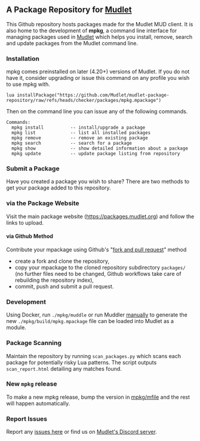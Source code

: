 ## A Package Repository for [Mudlet](https://www.mudlet.org) ##

This Github repository hosts packages made for the Mudlet MUD client.  It is also home to the development of **mpkg**, a command line interface for managing packages used in [Mudlet](https://www.mudlet.org) which helps you install, remove, search and update packages from the Mudlet command line.

### Installation ###

mpkg comes preinstalled on later (4.20+) versions of Mudlet.  If you do not have it, consider upgrading or
issue this command on any profile you wish to use mpkg with.

```lua installPackage("https://github.com/Mudlet/mudlet-package-repository/raw/refs/heads/checker/packages/mpkg.mpackage")```

Then on the command line you can issue any of the following commands.

```
Commands:
  mpkg install          -- install/upgrade a package
  mpkg list             -- list all installed packages
  mpkg remove           -- remove an existing package
  mpkg search           -- search for a package
  mpkg show             -- show detailed information about a package
  mpkg update           -- update package listing from repository
```

### Submit a Package ###

Have you created a package you wish to share?  There are two methods to get your package added to this repository.

### via the Package Website ###

Visit the main package website (https://packages.mudlet.org) and follow the links to upload.

####  via Github Method ####

Contribute your mpackage using Github's "[fork and pull request](https://docs.github.com/en/get-started/exploring-projects-on-github/contributing-to-a-project)" method
- create a fork and clone the repository, 
- copy your mpackage to the cloned repository subdirectory `packages/` (no further files need to be changed, Github workflows take care of rebuilding the repository index),
- commit, push and submit a pull request.

### Development ###

Using Docker, run `./mpkg/muddle` or run Muddler [manually](https://github.com/demonnic/muddler/wiki/Installation) to generate the new `./mpkg/build/mpkg.mpackage` file can be loaded into Mudlet as a module.

### Package Scanning ###

Maintain the repository by running `scan_packages.py` which scans each package for potentially risky Lua patterns. The script outputs `scan_report.html` detailing any matches found.

### New `mpkg` release

To make a new mpkg release, bump the version in [mpkg/mfile](mpkg/mfile) and the rest will happen automatically.

### Report Issues ###

Report any [issues here](https://github.com/Mudlet/mudlet-package-repository/issues) or find us on [Mudlet's Discord server](https://discordapp.com/invite/kuYvMQ9).

